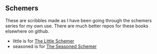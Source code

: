 ## Schemers

These are scribbles made as I have been going through the schemers series for my own use.  There are much better repos for these books elsewhere on github.

* little is for [The Little Schemer](https://mitpress.mit.edu/books/little-schemer)
* seasoned is for [The Seasoned Schemer](https://mitpress.mit.edu/books/seasoned-schemer)

